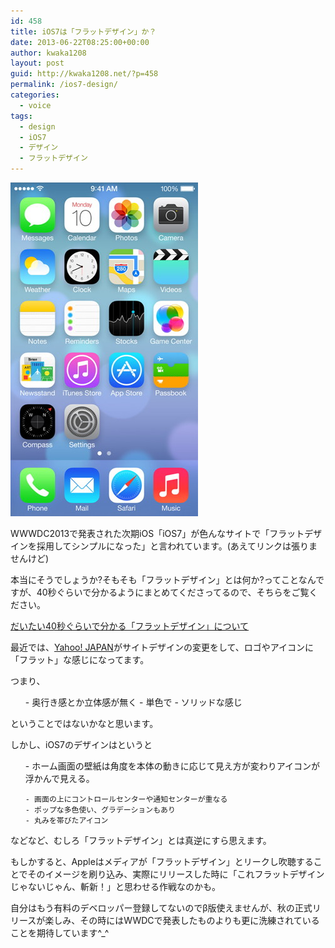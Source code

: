 ```yaml
---
id: 458
title: iOS7は「フラットデザイン」か？
date: 2013-06-22T08:25:00+00:00
author: kwaka1208
layout: post
guid: http://kwaka1208.net/?p=458
permalink: /ios7-design/
categories:
  - voice
tags:
  - design
  - iOS7
  - デザイン
  - フラットデザイン
---
```

<img src="/assets/images/2013/06/ios7.jpg" alt="ios7" width="300" height="534" class="alignnone size-full wp-image-459" />

WWWDC2013で発表された次期iOS「iOS7」が色んなサイトで「フラットデザインを採用してシンプルになった」と言われています。(あえてリンクは張りませんけど)

本当にそうでしょうか?そもそも「フラットデザイン」とは何か?ってことなんですが、40秒ぐらいで分かるようにまとめてくださってるので、そちらをご覧ください。

<a href="http://blog.quusookagaku.com/internet/12653/">だいたい40秒ぐらいで分かる「フラットデザイン」について</a>

最近では、<a href="http://www.yahoo.co.jp/">Yahoo! JAPAN</a>がサイトデザインの変更をして、ロゴやアイコンに「フラット」な感じになってます。

つまり、
<ul>
	- 奥行き感とか立体感が無く
	- 単色で
	- ソリッドな感じ
</ul>
ということではないかなと思います。

しかし、iOS7のデザインはというと
<ul>
	- ホーム画面の壁紙は角度を本体の動きに応じて見え方が変わりアイコンが浮かんで見える。

	- 画面の上にコントロールセンターや通知センターが重なる
	- ポップな多色使い、グラデーションもあり
	- 丸みを帯びたアイコン
</ul>
などなど、むしろ「フラットデザイン」とは真逆にすら思えます。

もしかすると、Appleはメディアが「フラットデザイン」とリークし吹聴することでそのイメージを刷り込み、実際にリリースした時に「これフラットデザインじゃないじゃん、斬新！」と思わせる作戦なのかも。

自分はもう有料のデベロッパー登録してないのでβ版使えませんが、秋の正式リリースが楽しみ、その時にはWWDCで発表したものよりも更に洗練されていることを期待しています^_^
